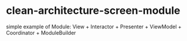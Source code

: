 # clean-architecture-screen-module
simple example of Module: View + Interactor + Presenter + ViewModel + Coordinator + ModuleBuilder 
